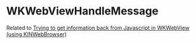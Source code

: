 # WKWebViewHandleMessage

Related to [Trying to get information back from Javascript in WKWebView (using KINWebBrowser)][1]

[1]: https://stackoverflow.com/questions/50125387/trying-to-get-information-back-from-javascript-in-wkwebview-using-kinwebbrowser?noredirect=1#comment87272802_50125387
